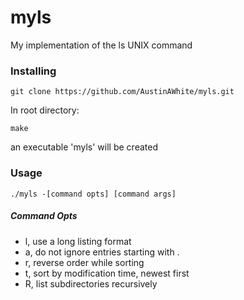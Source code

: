 # myls
My implementation of the ls UNIX command

### Installing

```
git clone https://github.com/AustinAWhite/myls.git
```
In root directory:
```
make
```
an executable 'myls' will be created

### Usage

```
./myls -[command opts] [command args]
```

##### Command Opts
* l, use a long listing format
* a, do not ignore entries starting with .
* r, reverse order while sorting
* t, sort by modification time, newest first
* R, list subdirectories recursively 
